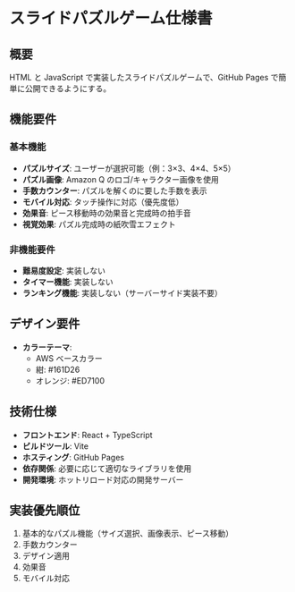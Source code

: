 # スライドパズルゲーム仕様書

## 概要
HTML と JavaScript で実装したスライドパズルゲームで、GitHub Pages で簡単に公開できるようにする。

## 機能要件

### 基本機能
- **パズルサイズ**: ユーザーが選択可能（例：3×3、4×4、5×5）
- **パズル画像**: Amazon Q のロゴ/キャラクター画像を使用
- **手数カウンター**: パズルを解くのに要した手数を表示
- **モバイル対応**: タッチ操作に対応（優先度低）
- **効果音**: ピース移動時の効果音と完成時の拍手音
- **視覚効果**: パズル完成時の紙吹雪エフェクト

### 非機能要件
- **難易度設定**: 実装しない
- **タイマー機能**: 実装しない
- **ランキング機能**: 実装しない（サーバーサイド実装不要）

## デザイン要件
- **カラーテーマ**: 
  - AWS ベースカラー
  - 紺: #161D26
  - オレンジ: #ED7100

## 技術仕様
- **フロントエンド**: React + TypeScript
- **ビルドツール**: Vite
- **ホスティング**: GitHub Pages
- **依存関係**: 必要に応じて適切なライブラリを使用
- **開発環境**: ホットリロード対応の開発サーバー

## 実装優先順位
1. 基本的なパズル機能（サイズ選択、画像表示、ピース移動）
2. 手数カウンター
3. デザイン適用
4. 効果音
5. モバイル対応
